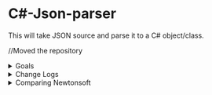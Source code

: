 # C#-Json-parser
This will take JSON source and parse it to a C# object/class.

//Moved the repository

<details><summary>Goals</summary>
<p>

| Todo                                                                                      |
|-------------------------------------------------------------------------------------------|
| Clean up source :x:                                                                        |
| Optimize source :x:                                                                        |

- [x] Supports blocks
- [x] Supports assignment
- [x] Supports strings, numbers and booleans
- [x] Supports nesting blocks, etc. 
- [x] Faster than Newtonsoft
- [ ] Same amount of features as Newtonsoft
  
Bugs to fix:
- [ ] \" makes a new string (simple as adding escape code support)
  
  </p>
</details>
<details><summary>Change Logs</summary>
<p>

| Change Logs |
|-------------|
| Added null type |
| Added bools |
| Added array things [] |
| Added node indexing refer to example 1 |

Example 1:

````C#
node[0]["Prices"]["Oranges"]["Price"]; //would return the price
````
 
</details>

<details><summary>Comparing Newtonsoft</summary>
<p>

![image](https://user-images.githubusercontent.com/74394136/150625130-83512275-f03f-4885-a535-93a0a62efff3.png)

I tested 5 times and it is indeed faster than newtonsoft, so that's cool I guess!

Mine:

![image](https://user-images.githubusercontent.com/74394136/150625243-49f2c306-214b-411a-878d-663b702b98bf.png)


Newtonsoft:

![image](https://user-images.githubusercontent.com/74394136/150625260-a419b7a5-5cff-43fc-8d72-1b3ae5c15361.png)
    </p>
</details>
